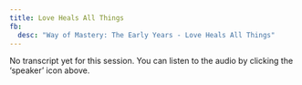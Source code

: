 ```yaml
---
title: Love Heals All Things
fb:
  desc: "Way of Mastery: The Early Years - Love Heals All Things"
---
```


No transcript yet for this session. You can listen to the audio by
clicking the &lsquo;speaker&rsquo; icon above.


